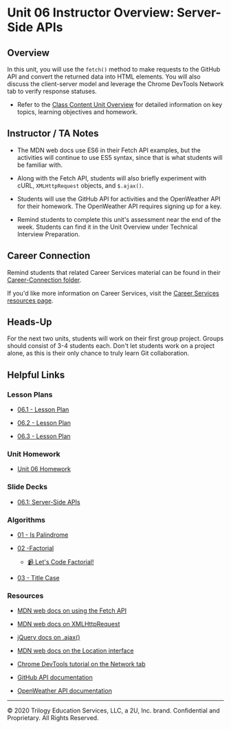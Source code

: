 # Unit 06 Instructor Overview: Server-Side APIs

## Overview

In this unit, you will use the `fetch()` method to make requests to the GitHub API and convert the returned data into HTML elements. You will also discuss the client-server model and leverage the Chrome DevTools Network tab to verify response statuses.

  * Refer to the [Class Content Unit Overview](../../../01-Class-Content/06-Server-Side-APIs/README.md) for detailed information on key topics, learning objectives and homework.

## Instructor / TA Notes

* The MDN web docs use ES6 in their Fetch API examples, but the activities will continue to use ES5 syntax, since that is what students will be familiar with.

* Along with the Fetch API, students will also briefly experiment with cURL, `XMLHttpRequest` objects, and `$.ajax()`.

* Students will use the GitHub API for activities and the OpenWeather API for their homework. The OpenWeather API requires signing up for a key.

* Remind students to complete this unit's assessment near the end of the week. Students can find it in the Unit Overview under Technical Interview Preparation.

## Career Connection

Remind students that related Career Services material can be found in their [Career-Connection folder](../../../01-Class-Content/06-Server-Side-APIs/04-Career-Connection/README.md).

If you'd like more information on Career Services, visit the [Career Services resources page](http://bit.ly/CodingCS).

## Heads-Up

For the next two units, students will work on their first group project. Groups should consist of 3-4 students each. Don't let students work on a project alone, as this is their only chance to truly learn Git collaboration.

## Helpful Links

### Lesson Plans

  * [06.1 - Lesson Plan](./01-Day_Fetch-Request/06.1-LESSON-PLAN.md)

  * [06.2 - Lesson Plan](./02-Day_Fetch-Location/06.2-LESSON-PLAN.md)
  
  * [06.3 - Lesson Plan](./03-Day_Fetch-Review/06.3-LESSON-PLAN.md)

### Unit Homework

  * [Unit 06 Homework](../../../01-Class-Content/06-Server-Side-APIs/02-Homework)

### Slide Decks

  * [06.1: Server-Side APIs](https://docs.google.com/presentation/d/1tL0nVHEJVeR5Bi1C1bDBUAOY2ncW9ySReklGIAzaRms/edit?usp=sharing)

### Algorithms

  * [01 - Is Palindrome](../../../01-Class-Content/06-Server-Side-APIs/03-Algorithms/01-is-palindrome)

  * [02 -Factorial](../../../01-Class-Content/06-Server-Side-APIs/03-Algorithms/02-factorial)

    * [📹 Let's Code Factorial!](https://2u-20.wistia.com/medias/gnyfobes5c)

  * [03 - Title Case](../../../01-Class-Content/06-Server-Side-APIs/03-Algorithms/03-title-case)

### Resources

  * [MDN web docs on using the Fetch API](https://developer.mozilla.org/en-US/docs/Web/API/Fetch_API/Using_Fetch)

  * [MDN web docs on XMLHttpRequest](https://developer.mozilla.org/en-US/docs/Web/API/XMLHttpRequest)

  * [jQuery docs on .ajax()](https://api.jquery.com/jquery.ajax/)

  * [MDN web docs on the Location interface](https://developer.mozilla.org/en-US/docs/Web/API/Location)

  * [Chrome DevTools tutorial on the Network tab](https://developers.google.com/web/tools/chrome-devtools/network)

  * [GitHub API documentation](https://docs.github.com/en/rest/reference)

  * [OpenWeather API documentation](https://openweathermap.org/api)

---
© 2020 Trilogy Education Services, LLC, a 2U, Inc. brand. Confidential and Proprietary. All Rights Reserved.
